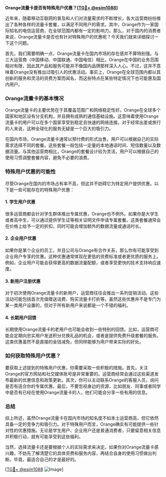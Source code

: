 **Orange流量卡是否有特殊用户优惠？[[TG💪+ @esim1088](https://t.me/s/esim1088)]**

近年来，随着移动互联网的普及和人们对流量需求的不断增长，各大运营商纷纷推出了各种各样的流量卡套餐，以满足不同用户的需求。其中，Orange作为一家国际知名的电信运营商，在全球范围内都有一定的影响力。那么，对于国内的消费者来说，Orange流量卡是否也有针对特殊用户的优惠呢？今天我们就来详细探讨一下这个问题。

首先，我们需要明确一点，Orange流量卡在国内市场的存在感并不算特别强。与三大运营商（中国移动、中国联通、中国电信）相比，Orange在中国的业务范围相对有限，因此其产品和服务可能并不像国内品牌那样深入人心。不过，这并不意味着Orange没有推出过吸引人的优惠活动。事实上，Orange在全球范围内都以其创新的服务和灵活的资费方案而闻名，而这些特点在某些特定情况下也可能惠及国内用户。

### Orange流量卡的基本情况

Orange流量卡的主要优势在于其覆盖范围广和网络稳定性好。Orange在全球多个国家和地区设有分支机构，并且拥有成熟的通信基础设施。这意味着使用Orange流量卡的用户可以在多个国家享受到稳定且快速的网络连接。对于经常出差或旅行的人来说，这种全球化的服务无疑是一个巨大的吸引力。

在国内市场，Orange流量卡通常以预付费的形式出售，用户可以根据自己的实际需求选择不同的套餐。这些套餐一般包括一定量的本地通话时间、短信数量以及数据流量。与其他运营商相比，Orange的套餐设计较为灵活，用户可以根据自己的使用习惯调整套餐内容，避免不必要的浪费。

### 特殊用户优惠的可能性

尽管Orange在国内的市场占有率不高，但这并不妨碍它为特定用户提供优惠。以下是一些可能存在的特殊用户优惠：

#### 1. **学生用户优惠**
   很多运营商都会针对学生群体推出专属优惠，Orange也不例外。如果你是大学生或者高中生，可以通过提供学生证等相关证明文件申请专属套餐。这类套餐通常会在价格上给予一定的折扣，同时可能会增加额外的数据流量或通话时长。

#### 2. **企业用户优惠**
   如果你是某个企业的员工，并且公司与Orange有合作关系，那么你有可能享受到企业用户专享的优惠。这种优惠通常体现在更低的资费标准或者更优质的服务上。例如，企业用户可能会获得更高的数据流量配额，或者享受更快的技术支持响应速度。

#### 3. **新用户注册优惠**
   对于初次使用Orange流量卡的新用户，运营商往往会推出一系列促销活动。这些活动可能包括首次充值赠送话费、购买流量卡打折等。虽然这些优惠并不是专门为某一类用户设置的，但对于所有新用户来说都是一个不错的福利。

#### 4. **长期用户回馈**
   长期使用Orange流量卡的老用户也可能会收到一些特别的回馈。比如，运营商可能会定期向忠实用户发送积分兑换礼品的机会，或者是提供免费升级套餐的服务。这类优惠虽然不是直接的金钱减免，但同样能够为用户带来实际的好处。

### 如何获取特殊用户优惠？

要获取上述提到的特殊用户优惠，你需要采取一些积极的措施。首先，关注Orange的官方网站和社交媒体账号是非常重要的。运营商经常会通过这些渠道发布最新的优惠信息和政策更新。其次，你可以主动联系Orange的客服人员，询问是否有适合你的专属优惠。最后，不要忽视身边的资源，比如朋友、同事或者同学中是否有已经在使用Orange流量卡的人，他们可能会分享一些有用的信息。

### 总结

综上所述，虽然Orange流量卡在国内市场的知名度不如本土运营商高，但它依然具备一定的竞争力和吸引力。对于特殊用户而言，Orange确实有可能提供一些针对性的优惠措施。无论是学生用户、企业用户还是普通消费者，只要留意相关信息并积极行动，就有可能享受到这些福利。

当然，选择流量卡还是要根据个人的实际需求来决定。如果你对Orange流量卡感兴趣，不妨先了解清楚它的具体资费和服务内容，再结合自身的使用习惯做出判断。毕竟，最适合自己的才是最好的。

[[TG💪+ @esim1088](https://t.me/s/esim1088) ![Image](https://i.postimg.cc/4NQfJmqS/Snipaste-2025-05-13-00-14-12.png)]